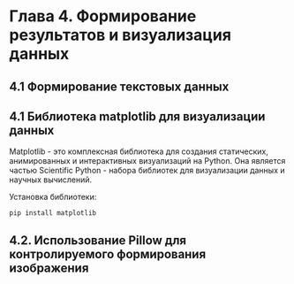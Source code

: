 # Глава 4. Формирование результатов и визуализация данных

## 4.1 Формирование текстовых данных 

## 4.1 Библиотека matplotlib для визуализации данных

Matplotlib - это комплексная библиотека для создания статических, анимированных и интерактивных визуализаций на Python. Она является частью Scientific Python - набора библиотек для визуализации данныx и научных вычислений.

Установка библиотеки:

`pip install matplotlib`

## 4.2. Использование Pillow для контролируемого формирования  изображения